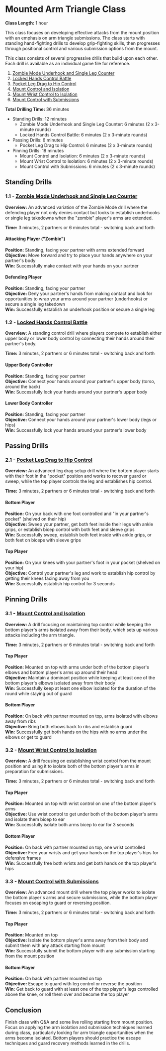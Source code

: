 # Mounted Arm Triangle Class
**Class Length:** 1 hour

This class focuses on developing effective attacks from the mount position with an emphasis on arm triangle submissions. The class starts with standing hand-fighting drills to develop grip-fighting skills, then progresses through positional control and various submission options from the mount.

This class consists of several progressive drills that build upon each other. Each drill is available as an individual game file for reference.

1. [Zombie Mode Underhook and Single Leg Counter](https://mennlo.github.io/grappling-games/md-viewer.html?file=games/standing/zombie-mode-underhook-single-leg-counter.md)
2. [Locked Hands Control Battle](https://mennlo.github.io/grappling-games/md-viewer.html?file=games/standing/locked-hands-control-battle.md)
3. [Pocket Leg Drag to Hip Control](https://mennlo.github.io/grappling-games/md-viewer.html?file=games/guard/supine/pocket-leg-drag-to-hip-control.md)
4. [Mount Control and Isolation](https://mennlo.github.io/grappling-games/md-viewer.html?file=games/pinning/mount/mount-control-isolation.md)
5. [Mount Wrist Control to Isolation](https://mennlo.github.io/grappling-games/md-viewer.html?file=games/pinning/mount/mount-wrist-control-to-isolation.md)
6. [Mount Control with Submissions](https://mennlo.github.io/grappling-games/md-viewer.html?file=games/pinning/mount/mount-control-with-submissions.md)

**Total Drilling Time:** 36 minutes
- Standing Drills: 12 minutes
  - Zombie Mode Underhook and Single Leg Counter: 6 minutes (2 x 3-minute rounds)
  - Locked Hands Control Battle: 6 minutes (2 x 3-minute rounds)
- Passing Drills: 6 minutes
  - Pocket Leg Drag to Hip Control: 6 minutes (2 x 3-minute rounds)
- Pinning Drills: 18 minutes
  - Mount Control and Isolation: 6 minutes (2 x 3-minute rounds)
  - Mount Wrist Control to Isolation: 6 minutes (2 x 3-minute rounds)
  - Mount Control with Submissions: 6 minutes (2 x 3-minute rounds)


## Standing Drills

### 1.1 - [Zombie Mode Underhook and Single Leg Counter](https://mennlo.github.io/grappling-games/md-viewer.html?file=games/standing/zombie-mode-underhook-single-leg-counter.md)

**Overview:** An advanced variation of the Zombie Mode drill where the defending player not only denies contact but looks to establish underhooks or single leg takedowns when the "zombie" player's arms are extended.

**Time:** 3 minutes, 2 partners or 6 minutes total - switching back and forth

#### Attacking Player ("Zombie")
**Position:** Standing, facing your partner with arms extended forward  
**Objective:** Move forward and try to place your hands anywhere on your partner's body  
**Win:** Successfully make contact with your hands on your partner  

#### Defending Player
**Position:** Standing, facing your partner  
**Objective:** Deny your partner's hands from making contact and look for opportunities to wrap your arms around your partner (underhooks) or secure a single leg takedown  
**Win:** Successfully establish an underhook position or secure a single leg  

### 1.2 - [Locked Hands Control Battle](https://mennlo.github.io/grappling-games/md-viewer.html?file=games/standing/locked-hands-control-battle.md)

**Overview:** A standing control drill where players compete to establish either upper body or lower body control by connecting their hands around their partner's body.

**Time:** 3 minutes, 2 partners or 6 minutes total - switching back and forth

#### Upper Body Controller
**Position:** Standing, facing your partner  
**Objective:** Connect your hands around your partner's upper body (torso, around the back)  
**Win:** Successfully lock your hands around your partner's upper body  

#### Lower Body Controller
**Position:** Standing, facing your partner  
**Objective:** Connect your hands around your partner's lower body (legs or hips)  
**Win:** Successfully lock your hands around your partner's lower body  

## Passing Drills

### 2.1 - [Pocket Leg Drag to Hip Control](https://mennlo.github.io/grappling-games/md-viewer.html?file=games/guard/supine/pocket-leg-drag-to-hip-control.md)

**Overview:** An advanced leg drag setup drill where the bottom player starts with their foot in the "pocket" position and works to recover guard or sweep, while the top player controls the leg and establishes hip control.

**Time:** 3 minutes, 2 partners or 6 minutes total - switching back and forth

#### Bottom Player
**Position:** On your back with one foot controlled and "in your partner's pocket" (shelved on their hip)  
**Objective:** Sweep your partner, get both feet inside their legs with ankle grips, or establish bicep control with both feet and sleeve grips  
**Win:** Successfully sweep, establish both feet inside with ankle grips, or both feet on biceps with sleeve grips

#### Top Player
**Position:** On your knees with your partner's foot in your pocket (shelved on your hip)  
**Objective:** Control your partner's leg and work to establish hip control by getting their knees facing away from you  
**Win:** Successfully establish hip control for 3 seconds

## Pinning Drills

### 3.1 - [Mount Control and Isolation](https://mennlo.github.io/grappling-games/md-viewer.html?file=games/pinning/mount/mount-control-isolation.md)

**Overview:** A drill focusing on maintaining top control while keeping the bottom player's arms isolated away from their body, which sets up various attacks including the arm triangle.

**Time:** 3 minutes, 2 partners or 6 minutes total - switching back and forth

#### Top Player
**Position:** Mounted on top with arms under both of the bottom player's elbows and bottom player's arms up around their head  
**Objective:** Maintain a dominant position while keeping at least one of the bottom player's elbows isolated away from their body  
**Win:** Successfully keep at least one elbow isolated for the duration of the round while staying out of guard  

#### Bottom Player
**Position:** On back with partner mounted on top, arms isolated with elbows away from ribs  
**Objective:** Bring both elbows back to ribs and establish guard  
**Win:** Successfully get both hands on the hips with no arms under the elbows or get to guard  

### 3.2 - [Mount Wrist Control to Isolation](https://mennlo.github.io/grappling-games/md-viewer.html?file=games/pinning/mount/mount-wrist-control-to-isolation.md)

**Overview:** A drill focusing on establishing wrist control from the mount position and using it to isolate both of the bottom player's arms in preparation for submissions.

**Time:** 3 minutes, 2 partners or 6 minutes total - switching back and forth

#### Top Player
**Position:** Mounted on top with wrist control on one of the bottom player's arms  
**Objective:** Use wrist control to get under both of the bottom player's arms and isolate them bicep to ear  
**Win:** Successfully isolate both arms bicep to ear for 3 seconds  

#### Bottom Player
**Position:** On back with partner mounted on top, one wrist controlled  
**Objective:** Free your wrists and get your hands on the top player's hips for defensive frames  
**Win:** Successfully free both wrists and get both hands on the top player's hips  

### 3.3 - [Mount Control with Submissions](https://mennlo.github.io/grappling-games/md-viewer.html?file=games/pinning/mount/mount-control-with-submissions.md)

**Overview:** An advanced mount drill where the top player works to isolate the bottom player's arms and secure submissions, while the bottom player focuses on escaping to guard or reversing position.

**Time:** 3 minutes, 2 partners or 6 minutes total - switching back and forth

#### Top Player
**Position:** Mounted on top  
**Objective:** Isolate the bottom player's arms away from their body and submit them with any attack starting from mount  
**Win:** Successfully submit the bottom player with any submission starting from the mount position  

#### Bottom Player
**Position:** On back with partner mounted on top  
**Objective:** Escape to guard with leg control or reverse the position  
**Win:** Get back to guard with at least one of the top player's legs controlled above the knee, or roll them over and become the top player  

## Conclusion

Finish class with Q&A and some live rolling starting from mount position. Focus on applying the arm isolation and submission techniques learned during class, particularly looking for arm triangle opportunities when the arms become isolated. Bottom players should practice the escape techniques and guard recovery methods learned in the drills.